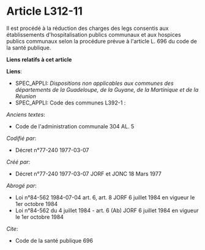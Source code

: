 # Article L312-11

Il est procédé à la réduction des charges des legs consentis aux établissements d'hospitalisation publics communaux et aux
hospices publics communaux selon la procédure prévue à l'article L. 696 du code de la santé publique.

**Liens relatifs à cet article**

**Liens**:

  - SPEC_APPLI: *Dispositions non applicables aux communes des départements de la Guadeloupe, de la Guyane, de la Martinique et de la Réunion*
  - SPEC_APPLI: Code des communes L392-1 :

_Anciens textes_:

  - Code de l'administration communale 304 AL. 5

_Codifié par_:

  - Décret n°77-240 1977-03-07

_Créé par_:

  - Décret n°77-240 1977-03-07 JORF et JONC 18 Mars 1977

_Abrogé par_:

  - Loi n°84-562 1984-07-04 art. 6, art. 8 JORF 6 juillet 1984 en vigueur le 1er octobre 1984
  - Loi n°84-562 du 4 juillet 1984 - art. 6 (Ab) JORF 6 juillet 1984 en vigueur le 1er octobre 1984

_Cite_:

  - Code de la santé publique 696
